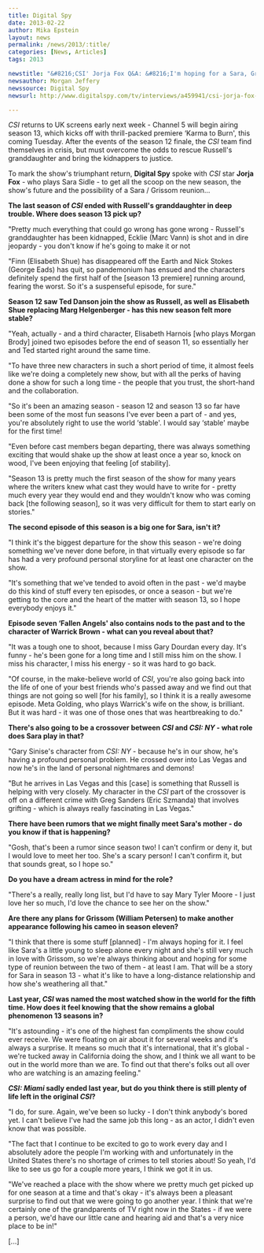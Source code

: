 ```yaml
---
title: Digital Spy
date: 2013-02-22
author: Mika Epstein
layout: news
permalink: /news/2013/:title/
categories: [News, Articles]
tags: 2013

newstitle: "&#8216;CSI' Jorja Fox Q&A: &#8216;I'm hoping for a Sara, Grissom reunion'  "
newsauthor: Morgan Jeffery  
newssource: Digital Spy  
newsurl: http://www.digitalspy.com/tv/interviews/a459941/csi-jorja-fox-qa-im-hoping-for-a-sara-grissom-reunion.html  

---
```




*CSI* returns to UK screens early next week - Channel 5 will begin airing season 13, which kicks off with thrill-packed premiere &#8216;Karma to Burn', this coming Tuesday. After the events of the season 12 finale, the *CSI* team find themselves in crisis, but must overcome the odds to rescue Russell's granddaughter and bring the kidnappers to justice.

To mark the show's triumphant return, **Digital Spy** spoke with *CSI* star **Jorja Fox** - who plays Sara Sidle - to get all the scoop on the new season, the show's future and the possibility of a Sara / Grissom reunion...

**The last season of *CSI* ended with Russell's granddaughter in deep trouble. Where does season 13 pick up?**

"Pretty much everything that could go wrong has gone wrong - Russell's granddaughter has been kidnapped, Ecklie (Marc Vann) is shot and in dire jeopardy - you don't know if he's going to make it or not

"Finn (Elisabeth Shue) has disappeared off the Earth and Nick Stokes (George Eads) has quit, so pandemonium has ensued and the characters definitely spend the first half of the [season 13 premiere] running around, fearing the worst. So it's a suspenseful episode, for sure."

**Season 12 saw Ted Danson join the show as Russell, as well as Elisabeth Shue replacing Marg Helgenberger - has this new season felt more stable?**

"Yeah, actually - and a third character, Elisabeth Harnois [who plays Morgan Brody] joined two episodes before the end of season 11, so essentially her and Ted started right around the same time.

"To have three new characters in such a short period of time, it almost feels like we're doing a completely new show, but with all the perks of having done a show for such a long time - the people that you trust, the short-hand and the collaboration.

"So it's been an amazing season - season 12 and season 13 so far have been some of the most fun seasons I've ever been a part of - and yes, you're absolutely right to use the world &#8216;stable'. I would say &#8216;stable' maybe for the first time!

"Even before cast members began departing, there was always something exciting that would shake up the show at least once a year so, knock on wood, I've been enjoying that feeling [of stability].

"Season 13 is pretty much the first season of the show for many years where the writers knew what cast they would have to write for - pretty much every year they would end and they wouldn't know who was coming back [the following season], so it was very difficult for them to start early on stories."

**The second episode of this season is a big one for Sara, isn't it?**

"I think it's the biggest departure for the show this season - we're doing something we've never done before, in that virtually every episode so far has had a very profound personal storyline for at least one character on the show.

"It's something that we've tended to avoid often in the past - we'd maybe do this kind of stuff every ten episodes, or once a season - but we're getting to the core and the heart of the matter with season 13, so I hope everybody enjoys it."

**Episode seven &#8216;Fallen Angels' also contains nods to the past and to the character of Warrick Brown - what can you reveal about that?**

"It was a tough one to shoot, because I miss Gary Dourdan every day. It's funny - he's been gone for a long time and I still miss him on the show. I miss his character, I miss his energy - so it was hard to go back.

"Of course, in the make-believe world of *CSI*, you're also going back into the life of one of your best friends who's passed away and we find out that things are not going so well [for his family], so I think it is a really awesome episode. Meta Golding, who plays Warrick's wife on the show, is brilliant. But it was hard - it was one of those ones that was heartbreaking to do."

**There's also going to be a crossover between *CSI* and *CSI: NY* - what role does Sara play in that?**

"Gary Sinise's character from *CSI: NY* - because he's in our show, he's having a profound personal problem. He crossed over into Las Vegas and now he's in the land of personal nightmares and demons!

"But he arrives in Las Vegas and this [case] is something that Russell is helping with very closely. My character in the *CSI* part of the crossover is off on a different crime with Greg Sanders (Eric Szmanda) that involves grifting - which is always really fascinating in Las Vegas."

**There have been rumors that we might finally meet Sara's mother - do you know if that is happening?**

"Gosh, that's been a rumor since season two! I can't confirm or deny it, but I would love to meet her too. She's a scary person! I can't confirm it, but that sounds great, so I hope so."

**Do you have a dream actress in mind for the role?**

"There's a really, really long list, but I'd have to say Mary Tyler Moore - I just love her so much, I'd love the chance to see her on the show."

**Are there any plans for Grissom (William Petersen) to make another appearance following his cameo in season eleven?**

"I think that there is some stuff [planned] - I'm always hoping for it. I feel like Sara's a little young to sleep alone every night and she's still very much in love with Grissom, so we're always thinking about and hoping for some type of reunion between the two of them - at least I am. That will be a story for Sara in season 13 - what it's like to have a long-distance relationship and how she's weathering all that."

**Last year, *CSI* was named the most watched show in the world for the fifth time. How does it feel knowing that the show remains a global phenomenon 13 seasons in?**

"It's astounding - it's one of the highest fan compliments the show could ever receive. We were floating on air about it for several weeks and it's always a surprise. It means so much that it's international, that it's global - we're tucked away in California doing the show, and I think we all want to be out in the world more than we are. To find out that there's folks out all over who are watching is an amazing feeling."

***CSI: Miami* sadly ended last year, but do you think there is still plenty of life left in the original *CSI*?**

"I do, for sure. Again, we've been so lucky - I don't think anybody's bored yet. I can't believe I've had the same job this long - as an actor, I didn't even know that was possible.

"The fact that I continue to be excited to go to work every day and I absolutely adore the people I'm working with and unfortunately in the United States there's no shortage of crimes to tell stories about! So yeah, I'd like to see us go for a couple more years, I think we got it in us.

"We've reached a place with the show where we pretty much get picked up for one season at a time and that's okay - it's always been a pleasant surprise to find out that we were going to go another year. I think that we're certainly one of the grandparents of TV right now in the States - if we were a person, we'd have our little cane and hearing aid and that's a very nice place to be in!"

[...]

